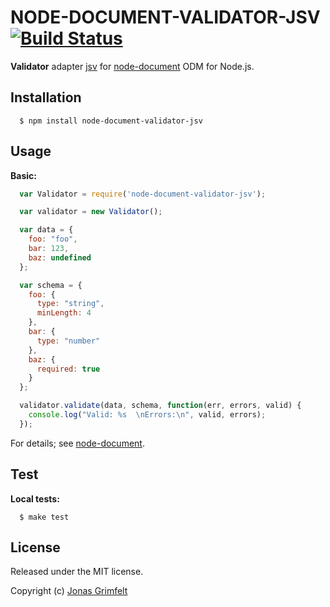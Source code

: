 # NODE-DOCUMENT-VALIDATOR-JSV [![Build Status](https://secure.travis-ci.org/grimen/node-document-validator-jsv.png)](http://travis-ci.org/grimen/node-document-validator-jsv)

**Validator** adapter [jsv](https://github.com/garycourt/JSV) for [node-document](https://github.com/grimen/node-document) ODM for Node.js.


## Installation

```shell
  $ npm install node-document-validator-jsv
```


## Usage

**Basic:**

```javascript
  var Validator = require('node-document-validator-jsv');

  var validator = new Validator();

  var data = {
    foo: "foo",
    bar: 123,
    baz: undefined
  };

  var schema = {
    foo: {
      type: "string",
      minLength: 4
    },
    bar: {
      type: "number"
    },
    baz: {
      required: true
    }
  };

  validator.validate(data, schema, function(err, errors, valid) {
    console.log("Valid: %s  \nErrors:\n", valid, errors);
  });
```

For details; see [node-document](https://github.com/grimen/node-document).


## Test

**Local tests:**

```shell
  $ make test
```


## License

Released under the MIT license.

Copyright (c) [Jonas Grimfelt](http://github.com/grimen)
